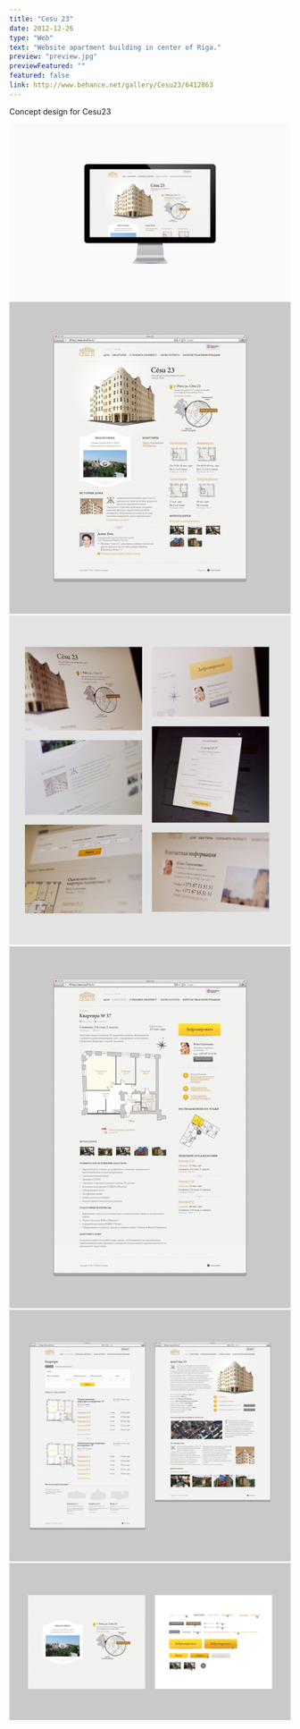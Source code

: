 ```yaml
---
title: "Cesu 23"
date: 2012-12-26
type: "Web"
text: "Website apartment building in center of Riga."
preview: "preview.jpg"
previewFeatured: ""
featured: false
link: http://www.behance.net/gallery/Cesu23/6412863
---
```

<div class="description">

Concept design for Cesu23

</div>

![](1.jpg)
![](2.jpg)
![](3.jpg)
![](4.jpg)
![](5.jpg)
![](6.jpg)